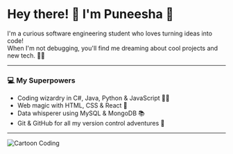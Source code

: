 # Hey there! 👋 I'm Puneesha 💖

I'm a curious software engineering student who loves turning ideas into code!  
When I'm not debugging, you'll find me dreaming about cool projects and new tech. 🚀✨

---

### 💻 My Superpowers

- Coding wizardry in C#, Java, Python & JavaScript 🧙‍♀️  
- Web magic with HTML, CSS & React 🎨  
- Data whisperer using MySQL & MongoDB 📚  
- Git & GitHub for all my version control adventures 🐙  

---

![Cartoon Coding](https://media.giphy.com/media/L95W4wv8nnb9K/giphy.gif)




